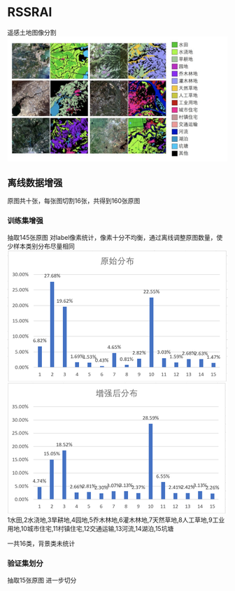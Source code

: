 
# RSSRAI
遥感土地图像分割
![任务展示](./picture/图例.jpg)
## 离线数据增强
原图共十张，每张图切割16张，共得到160张原图
### 训练集增强
抽取145张原图
对label像素统计，像素十分不均衡，通过离线调整原图数量，使少样本类别分布尽量相同
![原始分布](picture/原始分布.png)
![数据增强](picture/增强分布.png)
1水田,2水浇地,3旱耕地,4园地,5乔木林地,6灌木林地,7天然草地,8人工草地,9工业用地,10城市住宅,11村镇住宅,12交通运输,13河流,14湖泊,15坑塘

一共16类，背景类未统计

### 验证集划分
抽取15张原图
进一步切分
